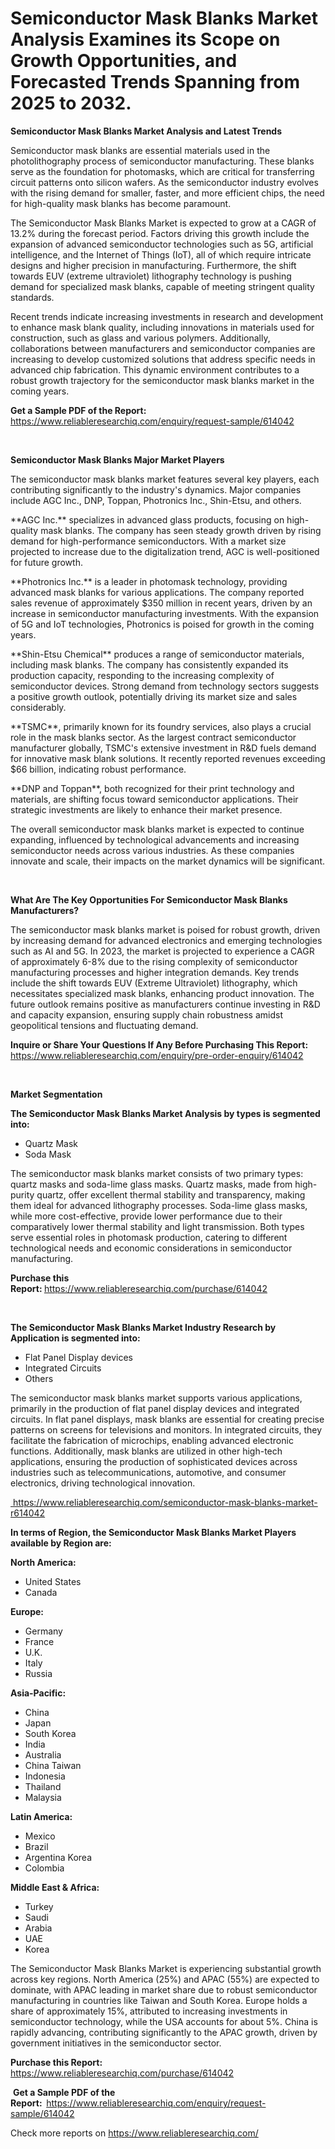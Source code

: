 <p><h1>Semiconductor Mask Blanks Market Analysis Examines its Scope on Growth Opportunities, and Forecasted Trends Spanning from 2025 to 2032.</h1></p><p><strong>Semiconductor Mask Blanks Market Analysis and Latest Trends</strong></p>
<p><p>Semiconductor mask blanks are essential materials used in the photolithography process of semiconductor manufacturing. These blanks serve as the foundation for photomasks, which are critical for transferring circuit patterns onto silicon wafers. As the semiconductor industry evolves with the rising demand for smaller, faster, and more efficient chips, the need for high-quality mask blanks has become paramount.</p><p>The Semiconductor Mask Blanks Market is expected to grow at a CAGR of 13.2% during the forecast period. Factors driving this growth include the expansion of advanced semiconductor technologies such as 5G, artificial intelligence, and the Internet of Things (IoT), all of which require intricate designs and higher precision in manufacturing. Furthermore, the shift towards EUV (extreme ultraviolet) lithography technology is pushing demand for specialized mask blanks, capable of meeting stringent quality standards.</p><p>Recent trends indicate increasing investments in research and development to enhance mask blank quality, including innovations in materials used for construction, such as glass and various polymers. Additionally, collaborations between manufacturers and semiconductor companies are increasing to develop customized solutions that address specific needs in advanced chip fabrication. This dynamic environment contributes to a robust growth trajectory for the semiconductor mask blanks market in the coming years.</p></p>
<p><strong>Get a Sample PDF of the Report:&nbsp;</strong> <a href="https://www.reliableresearchiq.com/enquiry/request-sample/614042?utm_campaign=2926&utm_medium=2&utm_source=Github&utm_content=ia&utm_term=24032025&utm_id=semiconductor-mask-blanks">https://www.reliableresearchiq.com/enquiry/request-sample/614042</a></p>
<p>&nbsp;</p>
<p><strong>Semiconductor Mask Blanks Major Market Players</strong></p>
<p><p>The semiconductor mask blanks market features several key players, each contributing significantly to the industry's dynamics. Major companies include AGC Inc., DNP, Toppan, Photronics Inc., Shin-Etsu, and others.</p><p>**AGC Inc.** specializes in advanced glass products, focusing on high-quality mask blanks. The company has seen steady growth driven by rising demand for high-performance semiconductors. With a market size projected to increase due to the digitalization trend, AGC is well-positioned for future growth.</p><p>**Photronics Inc.** is a leader in photomask technology, providing advanced mask blanks for various applications. The company reported sales revenue of approximately $350 million in recent years, driven by an increase in semiconductor manufacturing investments. With the expansion of 5G and IoT technologies, Photronics is poised for growth in the coming years.</p><p>**Shin-Etsu Chemical** produces a range of semiconductor materials, including mask blanks. The company has consistently expanded its production capacity, responding to the increasing complexity of semiconductor devices. Strong demand from technology sectors suggests a positive growth outlook, potentially driving its market size and sales considerably.</p><p>**TSMC**, primarily known for its foundry services, also plays a crucial role in the mask blanks sector. As the largest contract semiconductor manufacturer globally, TSMC's extensive investment in R&D fuels demand for innovative mask blank solutions. It recently reported revenues exceeding $66 billion, indicating robust performance.</p><p>**DNP and Toppan**, both recognized for their print technology and materials, are shifting focus toward semiconductor applications. Their strategic investments are likely to enhance their market presence.</p><p>The overall semiconductor mask blanks market is expected to continue expanding, influenced by technological advancements and increasing semiconductor needs across various industries. As these companies innovate and scale, their impacts on the market dynamics will be significant.</p></p>
<p>&nbsp;</p>
<p><strong>What Are The Key Opportunities For Semiconductor Mask Blanks Manufacturers?</strong></p>
<p><p>The semiconductor mask blanks market is poised for robust growth, driven by increasing demand for advanced electronics and emerging technologies such as AI and 5G. In 2023, the market is projected to experience a CAGR of approximately 6-8% due to the rising complexity of semiconductor manufacturing processes and higher integration demands. Key trends include the shift towards EUV (Extreme Ultraviolet) lithography, which necessitates specialized mask blanks, enhancing product innovation. The future outlook remains positive as manufacturers continue investing in R&D and capacity expansion, ensuring supply chain robustness amidst geopolitical tensions and fluctuating demand.</p></p>
<p><strong>Inquire or Share Your Questions If Any Before Purchasing This Report:</strong> <a href="https://www.reliableresearchiq.com/enquiry/pre-order-enquiry/614042?utm_campaign=2926&utm_medium=2&utm_source=Github&utm_content=ia&utm_term=24032025&utm_id=semiconductor-mask-blanks">https://www.reliableresearchiq.com/enquiry/pre-order-enquiry/614042</a></p>
<p>&nbsp;</p>
<p><strong>Market Segmentation</strong></p>
<p><strong>The Semiconductor Mask Blanks Market Analysis by types is segmented into:</strong></p>
<p><ul><li>Quartz Mask</li><li>Soda Mask</li></ul></p>
<p><p>The semiconductor mask blanks market consists of two primary types: quartz masks and soda-lime glass masks. Quartz masks, made from high-purity quartz, offer excellent thermal stability and transparency, making them ideal for advanced lithography processes. Soda-lime glass masks, while more cost-effective, provide lower performance due to their comparatively lower thermal stability and light transmission. Both types serve essential roles in photomask production, catering to different technological needs and economic considerations in semiconductor manufacturing.</p></p>
<p><strong>Purchase this Report:&nbsp;</strong><a href="https://www.reliableresearchiq.com/purchase/614042?utm_campaign=2926&utm_medium=2&utm_source=Github&utm_content=ia&utm_term=24032025&utm_id=semiconductor-mask-blanks">https://www.reliableresearchiq.com/purchase/614042</a></p>
<p>&nbsp;</p>
<p><strong>The Semiconductor Mask Blanks Market Industry Research by Application is segmented into:</strong></p>
<p><ul><li>Flat Panel Display devices</li><li>Integrated Circuits</li><li>Others</li></ul></p>
<p><p>The semiconductor mask blanks market supports various applications, primarily in the production of flat panel display devices and integrated circuits. In flat panel displays, mask blanks are essential for creating precise patterns on screens for televisions and monitors. In integrated circuits, they facilitate the fabrication of microchips, enabling advanced electronic functions. Additionally, mask blanks are utilized in other high-tech applications, ensuring the production of sophisticated devices across industries such as telecommunications, automotive, and consumer electronics, driving technological innovation.</p></p>
<p><a href="https://www.reliableresearchiq.com/semiconductor-mask-blanks-market-r614042?utm_campaign=2926&utm_medium=2&utm_source=Github&utm_content=ia&utm_term=24032025&utm_id=semiconductor-mask-blanks">&nbsp;https://www.reliableresearchiq.com/semiconductor-mask-blanks-market-r614042</a></p>
<p><strong>In terms of Region, the Semiconductor Mask Blanks Market Players available by Region are:</strong></p>
<p>
    <p> <strong> North America: </strong>
        <ul>
            <li>United States</li>
            <li>Canada</li>
        </ul>
        </p> 
    <p> <strong> Europe: </strong>
        <ul>
            <li>Germany</li>
            <li>France</li>
            <li>U.K.</li>
            <li>Italy</li>
            <li>Russia</li>
        </ul>
        </p> 
    <p> <strong> Asia-Pacific: </strong>
        <ul>
            <li>China</li>
            <li>Japan</li>
            <li>South Korea</li>
            <li>India</li>
            <li>Australia</li>
            <li>China Taiwan</li>
            <li>Indonesia</li>
            <li>Thailand</li>
            <li>Malaysia</li>
        </ul>
        </p> 
    <p> <strong> Latin America: </strong>
        <ul>
            <li>Mexico</li>
            <li>Brazil</li>
            <li>Argentina Korea</li>
            <li>Colombia</li>
        </ul>
        </p> 
    <p> <strong> Middle East & Africa: </strong>
        <ul>
            <li>Turkey</li>
            <li>Saudi</li>
            <li>Arabia</li>
            <li>UAE</li>
            <li>Korea</li>
        </ul>
    </p>
    </p>
<p><p>The Semiconductor Mask Blanks Market is experiencing substantial growth across key regions. North America (25%) and APAC (55%) are expected to dominate, with APAC leading in market share due to robust semiconductor manufacturing in countries like Taiwan and South Korea. Europe holds a share of approximately 15%, attributed to increasing investments in semiconductor technology, while the USA accounts for about 5%. China is rapidly advancing, contributing significantly to the APAC growth, driven by government initiatives in the semiconductor sector.</p></p>
<p><strong>Purchase this Report: </strong><a href="https://www.reliableresearchiq.com/purchase/614042?utm_campaign=2926&utm_medium=2&utm_source=Github&utm_content=ia&utm_term=24032025&utm_id=semiconductor-mask-blanks">https://www.reliableresearchiq.com/purchase/614042</a></p>
<p>&nbsp;<strong>Get a Sample PDF of the Report:&nbsp;&nbsp;</strong><a href="https://www.reliableresearchiq.com/enquiry/request-sample/614042?utm_campaign=2926&utm_medium=2&utm_source=Github&utm_content=ia&utm_term=24032025&utm_id=semiconductor-mask-blanks">https://www.reliableresearchiq.com/enquiry/request-sample/614042</a></p>
<p><strong></strong></p>
<p>Check more reports on <a href="https://www.reliableresearchiq.com/?utm_campaign=2926&utm_medium=2&utm_source=Github&utm_content=ia&utm_term=24032025&utm_id=semiconductor-mask-blanks">https://www.reliableresearchiq.com/</a></p>